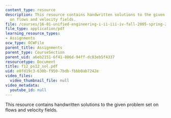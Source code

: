 ```yaml
---
content_type: resource
description: This resource contains handwritten solutions to the given problem set
  on flows and velocity fields.
file: /courses/16-01-unified-engineering-i-ii-iii-iv-fall-2005-spring-2006/e0fd19c3630bf9507bdbfbbb0ab7242e_f12_ps12_sol.pdf
file_type: application/pdf
learning_resource_types:
- Assignments
ocw_type: OCWFile
parent_title: Assignments
parent_type: CourseSection
parent_uid: a6eb2151-6f41-806d-94ff-dc83eb5f4337
resourcetype: Document
title: f12_ps12_sol.pdf
uid: e0fd19c3-630b-f950-7bdb-fbbb0ab7242e
video_files:
  video_thumbnail_file: null
video_metadata:
  youtube_id: null
---
```

This resource contains handwritten solutions to the given problem set on flows and velocity fields.

